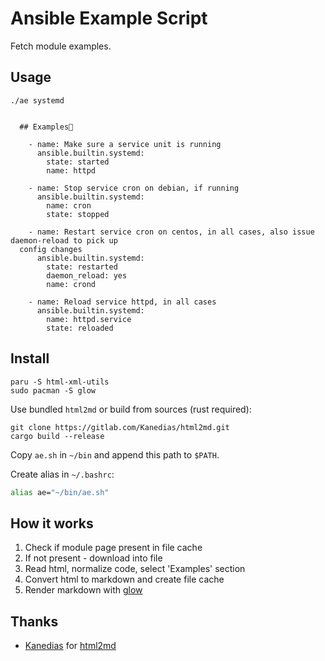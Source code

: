 # Ansible Example Script

Fetch module examples.

## Usage

```shell
./ae systemd


  ## Examples

    - name: Make sure a service unit is running
      ansible.builtin.systemd:
        state: started
        name: httpd

    - name: Stop service cron on debian, if running
      ansible.builtin.systemd:
        name: cron
        state: stopped

    - name: Restart service cron on centos, in all cases, also issue daemon-reload to pick up
  config changes
      ansible.builtin.systemd:
        state: restarted
        daemon_reload: yes
        name: crond

    - name: Reload service httpd, in all cases
      ansible.builtin.systemd:
        name: httpd.service
        state: reloaded
```

## Install

```shell
paru -S html-xml-utils
sudo pacman -S glow
```

Use bundled `html2md` or build from sources (rust required):

```
git clone https://gitlab.com/Kanedias/html2md.git
cargo build --release
```

Copy `ae.sh` in `~/bin` and append this path to `$PATH`.

Create alias in `~/.bashrc`:

```bash
alias ae="~/bin/ae.sh"
```

## How it works

1. Check if module page present in file cache
2. If not present - download into file
3. Read html, normalize code, select 'Examples' section
4. Convert html to markdown and create file cache
5. Render markdown with [glow](https://github.com/charmbracelet/glow)

## Thanks

- [Kanedias](https://gitlab.com/Kanedias) for [html2md](https://gitlab.com/Kanedias/html2md)

